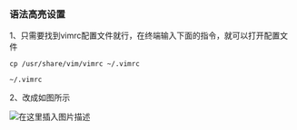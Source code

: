 ### 语法高亮设置

1、只需要找到vimrc配置文件就行，在终端输入下面的指令，就可以打开配置文件

```
cp /usr/share/vim/vimrc ~/.vimrc

~/.vimrc
```

2、改成如图所示

![在这里插入图片描述](https://img-blog.csdnimg.cn/20200323104253211.png?x-oss-process=image/watermark,type_ZmFuZ3poZW5naGVpdGk,shadow_10,text_aHR0cHM6Ly9ibG9nLmNzZG4ubmV0L20wXzM3OTA3Nzk3,size_16,color_FFFFFF,t_70)